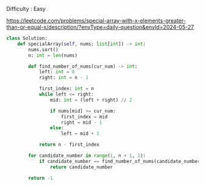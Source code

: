Difficulty : Easy 

https://leetcode.com/problems/special-array-with-x-elements-greater-than-or-equal-x/description/?envType=daily-question&envId=2024-05-27 

```python
class Solution:
    def specialArray(self, nums: list[int]) -> int:
        nums.sort()
        n: int = len(nums)

        def find_number_of_nums(cur_num) -> int:
            left: int = 0
            right: int = n - 1

            first_index: int = n
            while left <= right:
                mid: int = (left + right) // 2

                if nums[mid] >= cur_num:
                    first_index = mid
                    right = mid - 1
                else:
                    left = mid + 1

            return n - first_index

        for candidate_number in range(1, n + 1, 1):
            if candidate_number == find_number_of_nums(candidate_number):
                return candidate_number

        return -1
```
